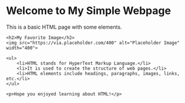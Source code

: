 <!DOCTYPE html>
<html lang="en">
<head>
    <meta charset="UTF-8">
    <meta name="viewport" content="width=device-width, initial-scale=1.0">
    <title>Simple HTML Page</title>
</head>
<body>
    <h1>Welcome to My Simple Webpage</h1>
    <p>This is a basic HTML page with some elements.</p>
    
    <h2>My Favorite Image</h2>
    <img src="https://via.placeholder.com/400" alt="Placeholder Image" width="400">
    
    <ul>
        <li>HTML stands for HyperText Markup Language.</li>
        <li>It is used to create the structure of web pages.</li>
        <li>HTML elements include headings, paragraphs, images, links, etc.</li>
    </ul>

    <p>Hope you enjoyed learning about HTML!</p>
</body>
</html>
